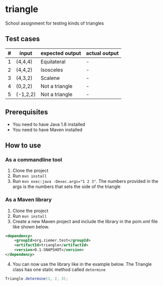 # triangle
School assignment for testing kinds of triangles

## Test cases
|#| input | expected output | actual output |
|-|-------|-----------------|---------------|
|1|(4,4,4)|Equilateral      |    -          |
|2|(4,4,2)|Isosceles| - |
|3|(4,3,2)|Scalene| - |
|4|(0,2,2)|Not a triangle| - |
|5|(-1,2,2)|Not a triangle| - |

## Prerequisites
- You need to have Java 1.8 installed
- You need to have Maven installed

## How to use
### As a commandline tool
1. Clone the project
2. Run `mvn install`
3. Run `mvn exec:java -Dexec.args="1 2 3"`. The numbers provided in the args is the numbers that sets the side of the triangle

### As a Maven library
1. Clone the project
2. Run `mvn install`
3. Create a new Maven project and include the library in the pom.xml file like shown below.
```xml
<dependency>
    <groupId>org.ziemer.test</groupId>
    <artifactId>triangle</artifactId>
    <version>0.1-SNAPSHOT</version>
</dependency>
```
4. You can now use the library like in the example below. The Triangle class has one static method called `determine`
```java
Triangle.determine(1, 2, 3);
```
